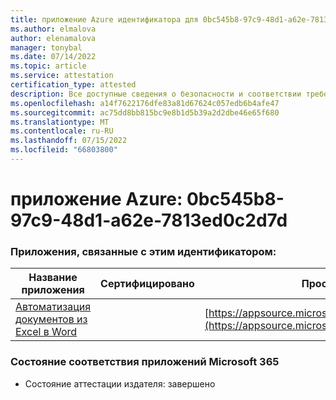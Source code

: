 ```yaml
---
title: приложение Azure идентификатора для 0bc545b8-97c9-48d1-a62e-7813ed0c2d7d
ms.author: elmalova
author: elenamalova
manager: tonybal
ms.date: 07/14/2022
ms.topic: article
ms.service: attestation
certification_type: attested
description: Все доступные сведения о безопасности и соответствии требованиям для 0bc545b8-97c9-48d1-a62e-7813ed0c2d7d.
ms.openlocfilehash: a14f7622176dfe83a81d67624c057edb6b4afe47
ms.sourcegitcommit: ac75dd8bb815bc9e8b1d5b39a2d2dbe46e65f680
ms.translationtype: MT
ms.contentlocale: ru-RU
ms.lasthandoff: 07/15/2022
ms.locfileid: "66803800"
---
```

# <a name="azure-app-id-0bc545b8-97c9-48d1-a62e-7813ed0c2d7d"></a>приложение Azure: 0bc545b8-97c9-48d1-a62e-7813ed0c2d7d


### <a name="apps-associated-with-this-id"></a>Приложения, связанные с этим идентификатором:
| **Название приложения** | **Сертифицировано** | **Просмотр в AppSource** |
|--------------|---------------|-----------------------|
| [Автоматизация документов из Excel в Word](../forward/WA104380955.md) |  | [https://appsource.microsoft.com/product/office/WA104380955](https://appsource.microsoft.com/product/office/WA104380955) |

### <a name="microsoft-365-app-compliance-status"></a>Состояние соответствия приложений Microsoft 365
- Состояние аттестации издателя: завершено
